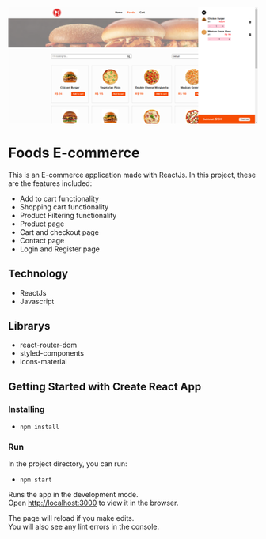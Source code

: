 ![Logo of the project](https://github.com/eduardorocham/food-ecommerce/blob/main/src/assets/readme/application.png)

# Foods E-commerce

This is an E-commerce application made with ReactJs. In this project, these are the features included:
* Add to cart functionality
* Shopping cart functionality
* Product Filtering functionality
* Product page
* Cart and checkout page
* Contact page
* Login and Register page

## Technology
* ReactJs 
* Javascript

## Librarys
* react-router-dom
* styled-components
* icons-material

## Getting Started with Create React App

### Installing

* `npm install`

### Run

In the project directory, you can run:

* `npm start`

Runs the app in the development mode.\
Open [http://localhost:3000](http://localhost:3000) to view it in the browser.

The page will reload if you make edits.\
You will also see any lint errors in the console.
